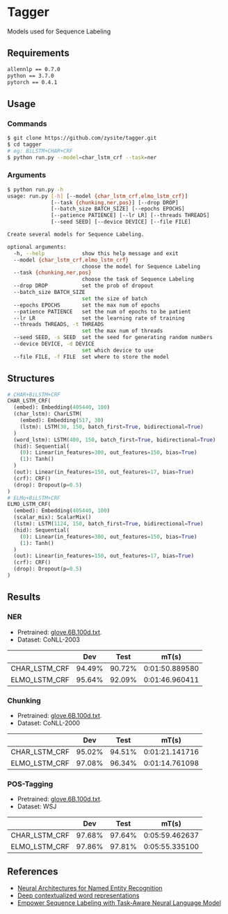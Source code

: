 # Tagger

Models used for Sequence Labeling

## Requirements

```txt
allennlp == 0.7.0
python == 3.7.0
pytorch == 0.4.1
```

## Usage

### Commands

```sh
$ git clone https://github.com/zysite/tagger.git
$ cd tagger
# eg: BiLSTM+CHAR+CRF
$ python run.py --model=char_lstm_crf --task=ner
```

### Arguments

```sh
$ python run.py -h
usage: run.py [-h] [--model {char_lstm_crf,elmo_lstm_crf}]
              [--task {chunking,ner,pos}] [--drop DROP]
              [--batch_size BATCH_SIZE] [--epochs EPOCHS]
              [--patience PATIENCE] [--lr LR] [--threads THREADS]
              [--seed SEED] [--device DEVICE] [--file FILE]

Create several models for Sequence Labeling.

optional arguments:
  -h, --help            show this help message and exit
  --model {char_lstm_crf,elmo_lstm_crf}
                        choose the model for Sequence Labeling
  --task {chunking,ner,pos}
                        choose the task of Sequence Labeling
  --drop DROP           set the prob of dropout
  --batch_size BATCH_SIZE
                        set the size of batch
  --epochs EPOCHS       set the max num of epochs
  --patience PATIENCE   set the num of epochs to be patient
  --lr LR               set the learning rate of training
  --threads THREADS, -t THREADS
                        set the max num of threads
  --seed SEED, -s SEED  set the seed for generating random numbers
  --device DEVICE, -d DEVICE
                        set which device to use
  --file FILE, -f FILE  set where to store the model
```

## Structures

```python
# CHAR+BiLSTM+CRF
CHAR_LSTM_CRF(
  (embed): Embedding(405440, 100)
  (char_lstm): CharLSTM(
    (embed): Embedding(517, 30)
    (lstm): LSTM(30, 150, batch_first=True, bidirectional=True)
  )
  (word_lstm): LSTM(400, 150, batch_first=True, bidirectional=True)
  (hid): Sequential(
    (0): Linear(in_features=300, out_features=150, bias=True)
    (1): Tanh()
  )
  (out): Linear(in_features=150, out_features=17, bias=True)
  (crf): CRF()
  (drop): Dropout(p=0.5)
)
# ELMo+BiLSTM+CRF
ELMO_LSTM_CRF(
  (embed): Embedding(405440, 100)
  (scalar_mix): ScalarMix()
  (lstm): LSTM(1124, 150, batch_first=True, bidirectional=True)
  (hid): Sequential(
    (0): Linear(in_features=300, out_features=150, bias=True)
    (1): Tanh()
  )
  (out): Linear(in_features=150, out_features=17, bias=True)
  (crf): CRF()
  (drop): Dropout(p=0.5)
)
```

## Results

### NER

* Pretrained: [glove.6B.100d.txt](https://nlp.stanford.edu/projects/glove/).
* Dataset: CoNLL-2003

|               | Dev    | Test   | mT(s)          |
| :-----------: | :----: | :----: | :------------: |
| CHAR_LSTM_CRF | 94.49% | 90.72% | 0:01:50.889580 |
| ELMO_LSTM_CRF | 95.64% | 92.09% | 0:01:46.960411 |

### Chunking

* Pretrained: [glove.6B.100d.txt](https://nlp.stanford.edu/projects/glove/).
* Dataset: CoNLL-2000

|               | Dev    | Test   | mT(s)          |
| :-----------: | :----: | :----: | :------------: |
| CHAR_LSTM_CRF | 95.02% | 94.51% | 0:01:21.141716 |
| ELMO_LSTM_CRF | 97.08% | 96.34% | 0:01:14.761098 |

### POS-Tagging

* Pretrained: [glove.6B.100d.txt](https://nlp.stanford.edu/projects/glove/).
* Dataset: WSJ

|               | Dev    | Test   | mT(s)          |
| :-----------: | :----: | :----: | :------------: |
| CHAR_LSTM_CRF | 97.68% | 97.64% | 0:05:59.462637 |
| ELMO_LSTM_CRF | 97.86% | 97.81% | 0:05:55.335100 |

## References

* [Neural Architectures for Named Entity Recognition](https://arxiv.org/abs/1603.01360)
* [Deep contextualized word representations](https://arxiv.org/abs/1802.05365)
* [Empower Sequence Labeling with Task-Aware Neural Language Model](https://arxiv.org/abs/1709.04109)